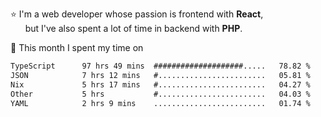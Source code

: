 ⭐ I'm a web developer whose passion is frontend with <b>React</b>,<br/>
&nbsp; &nbsp; &nbsp; but I've also spent a lot of time in backend with <b>PHP</b>.

📅 This month I spent my time on

<!--START_SECTION:waka-->

```txt
TypeScript      97 hrs 49 mins  ####################.....   78.82 %
JSON            7 hrs 12 mins   #........................   05.81 %
Nix             5 hrs 17 mins   #........................   04.27 %
Other           5 hrs           #........................   04.03 %
YAML            2 hrs 9 mins    .........................   01.74 %
```

<!--END_SECTION:waka-->
